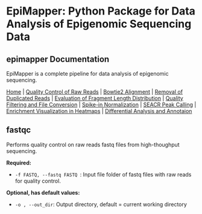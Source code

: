 # EpiMapper: Python Package for Data Analysis of Epigenomic Sequencing Data
## epimapper Documentation

EpiMapper is a complete pipeline for data analysis of epigenomic sequencing.



[Home](index.md) | [Quality Control of Raw Reads](fastqc.md) | [Bowtie2 Alignment](bowtie2_alignment.md) | [Removal of Duplicated Reads](remove_duplicates.md) | [Evaluation of Fragment Length Distribution](fragment_length.md) | [Quality Filtering and File Conversion](filtering.md) | [Spike-in Normalization](spike_in_calibration.md) | [SEACR Peak Calling](peak_calling.md) | [Enrichment Visualization in Heatmaps](heatmaps.md) | [Differential Analysis and Annotaion](differential_analysis.md)


## fastqc

Performs quality control on raw reads fastq files from high-thoughput sequencing.
<p><strong>Required:</strong></p>
<ul>
  <li><code>-f FASTQ, --fastq FASTQ </code>: Input file folder of fastq files with raw reads for quality control.</li>
  
</ul>

<p><strong>Optional, has default values:</strong></p>
<ul>
  <li><code>-o , --out_dir</code>: Output directory, default = current working directory </li>
</ul>
